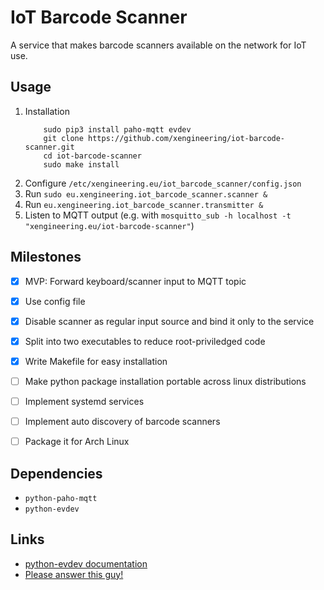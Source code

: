 

# IoT Barcode Scanner

A service that makes barcode scanners available on the network for IoT use.


## Usage

1. Installation
    ```
        sudo pip3 install paho-mqtt evdev
        git clone https://github.com/xengineering/iot-barcode-scanner.git
        cd iot-barcode-scanner
        sudo make install
    ```
2. Configure ```/etc/xengineering.eu/iot_barcode_scanner/config.json```
3. Run ```sudo eu.xengineering.iot_barcode_scanner.scanner &```
4. Run ```eu.xengineering.iot_barcode_scanner.transmitter &```
5. Listen to MQTT output (e.g. with ```mosquitto_sub -h localhost -t "xengineering.eu/iot-barcode-scanner"```)


## Milestones

- [x] MVP: Forward keyboard/scanner input to MQTT topic
- [x] Use config file
- [x] Disable scanner as regular input source and bind it only to the service
- [x] Split into two executables to reduce root-priviledged code
- [x] Write Makefile for easy installation
- [ ] Make python package installation portable across linux distributions
- [ ] Implement systemd services
- [ ] Implement auto discovery of barcode scanners
- [ ] Package it for Arch Linux


## Dependencies

- ```python-paho-mqtt```
- ```python-evdev```


## Links

- [python-evdev documentation](https://python-evdev.readthedocs.io/en/latest/index.html)
- [Please answer this guy!](https://stackoverflow.com/questions/49850238/redirect-usb-hid-barcode-output-to-dev-tty-device)
